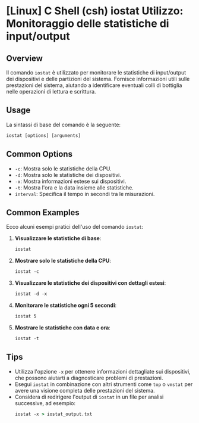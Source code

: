 # [Linux] C Shell (csh) iostat Utilizzo: Monitoraggio delle statistiche di input/output

## Overview
Il comando `iostat` è utilizzato per monitorare le statistiche di input/output dei dispositivi e delle partizioni del sistema. Fornisce informazioni utili sulle prestazioni del sistema, aiutando a identificare eventuali colli di bottiglia nelle operazioni di lettura e scrittura.

## Usage
La sintassi di base del comando è la seguente:

```csh
iostat [options] [arguments]
```

## Common Options
- `-c`: Mostra solo le statistiche della CPU.
- `-d`: Mostra solo le statistiche dei dispositivi.
- `-x`: Mostra informazioni estese sui dispositivi.
- `-t`: Mostra l'ora e la data insieme alle statistiche.
- `interval`: Specifica il tempo in secondi tra le misurazioni.

## Common Examples
Ecco alcuni esempi pratici dell'uso del comando `iostat`:

1. **Visualizzare le statistiche di base**:
   ```csh
   iostat
   ```

2. **Mostrare solo le statistiche della CPU**:
   ```csh
   iostat -c
   ```

3. **Visualizzare le statistiche dei dispositivi con dettagli estesi**:
   ```csh
   iostat -d -x
   ```

4. **Monitorare le statistiche ogni 5 secondi**:
   ```csh
   iostat 5
   ```

5. **Mostrare le statistiche con data e ora**:
   ```csh
   iostat -t
   ```

## Tips
- Utilizza l'opzione `-x` per ottenere informazioni dettagliate sui dispositivi, che possono aiutarti a diagnosticare problemi di prestazioni.
- Esegui `iostat` in combinazione con altri strumenti come `top` o `vmstat` per avere una visione completa delle prestazioni del sistema.
- Considera di redirigere l'output di `iostat` in un file per analisi successive, ad esempio: 
  ```csh
  iostat -x > iostat_output.txt
  ```